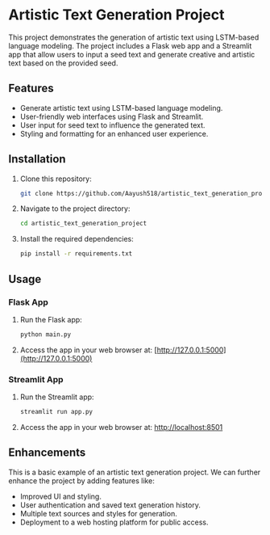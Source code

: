 # Artistic Text Generation Project

This project demonstrates the generation of artistic text using LSTM-based language modeling. The project includes a Flask web app and a Streamlit app that allow users to input a seed text and generate creative and artistic text based on the provided seed.

## Features

- Generate artistic text using LSTM-based language modeling.
- User-friendly web interfaces using Flask and Streamlit.
- User input for seed text to influence the generated text.
- Styling and formatting for an enhanced user experience.



## Installation

1. Clone this repository:

   ```bash
   git clone https://github.com/Aayush518/artistic_text_generation_project.git
   ```

2. Navigate to the project directory:

   ```bash
   cd artistic_text_generation_project
   ```

3. Install the required dependencies:

   ```bash
   pip install -r requirements.txt
   ```

## Usage

### Flask App

1. Run the Flask app:

   ```bash
   python main.py
   ```

2. Access the app in your web browser at: [http://127.0.0.1:5000](http://127.0.0.1:5000)

### Streamlit App

1. Run the Streamlit app:

   ```bash
   streamlit run app.py
   ```

2. Access the app in your web browser at: [http://localhost:8501](http://localhost:8501)

## Enhancements

This is a basic example of an artistic text generation project. We can further enhance the project by adding features like:
- Improved UI and styling.
- User authentication and saved text generation history.
- Multiple text sources and styles for generation.
- Deployment to a web hosting platform for public access.

